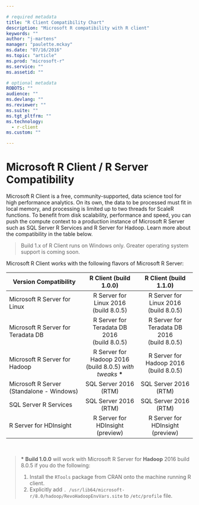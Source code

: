 ```yaml
---

# required metadata
title: "R Client Compatibility Chart"
description: "Microsoft R compatibility with R client"
keywords: ""
author: "j-martens"
manager: "paulette.mckay"
ms.date: "07/16/2016"
ms.topic: "article"
ms.prod: "microsoft-r"
ms.service: ""
ms.assetid: ""

# optional metadata
ROBOTS: ""
audience: ""
ms.devlang: ""
ms.reviewer: ""
ms.suite: ""
ms.tgt_pltfrm: ""
ms.technology: 
  - r-client
ms.custom: ""

---
```


# Microsoft R Client / R Server Compatibility

Microsoft R Client is a free, community-supported, data science tool for high performance analytics.  On its own, the data to be processed must fit in local memory, and processing is limited up to two threads for ScaleR functions. To benefit from disk scalability, performance and speed, you can push the compute context to a production instance of Microsoft R Server such as SQL Server R Services and R Server for Hadoop. Learn more about the compatibility in the table below.

> Build 1.x of R Client runs on Windows only. Greater operating system support is coming soon.

Microsoft R Client works with the following flavors of Microsoft R Server: 


|Version Compatibility   |R Client (build 1.0.0)|R Client (build 1.1.0)|
|-----------|:--------------------------:|:--------------------------:|
|Microsoft R Server for Linux|R Server for Linux 2016<br>(build 8.0.5)|R Server for Linux 2016<br>(build 8.0.5)|
|Microsoft R Server for Teradata DB|R Server for Teradata DB 2016<br>(build 8.0.5)|R Server for Teradata DB 2016<br>(build 8.0.5)|
|Microsoft R Server for Hadoop|R Server for Hadoop 2016<br>(build 8.0.5) _with tweaks_ <b>*</b> |R Server for Hadoop 2016<br>(build 8.0.5)|
|Microsoft R Server (Standalone - Windows)|SQL Server 2016<br>(RTM)|SQL Server 2016<br>(RTM)|
|SQL Server R Services|SQL Server 2016<br>(RTM)|SQL Server 2016<br>(RTM)|
|R Server for HDInsight|R Server for HDInsight<br>(preview)|R Server for HDInsight<br>(preview)|

<br>

><b>*</b> <b>Build 1.0.0</b> will work with Microsoft R Server for <b>Hadoop</b> 2016 build 8.0.5 if you do the following:
>1. Install the `RTools` package from CRAN onto the machine running R client.
>1. Explicitly add `. /usr/lib64/microsoft-r/8.0/hadoop/RevoHadoopEnvVars.site` to `/etc/profile` file.
